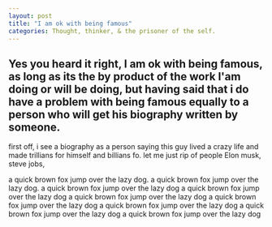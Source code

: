 ```yaml
---
layout: post
title: "I am ok with being famous"
categories: Thought, thinker, & the prisoner of the self.
---
```


Yes you heard it right, I am ok with being famous, as long as its the by product of the work I'am doing or will be doing, but having said that i do have a problem with being famous equally to a person who will get his biography written by someone.
---
first off, i see a biography as a person saying this guy lived a crazy life and made trillians for himself and billians fo. let me just rip of people
Elon musk, steve jobs, 

a quick brown fox jump over the lazy dog.
a quick brown fox jump over the lazy dog.
a quick brown fox jump over the lazy dog 
a quick brown fox jump over the lazy dog 
a quick brown fox jump over the lazy dog
a quick brown fox jump over the lazy dog
a quick brown fox jump over the lazy dog 
a quick brown fox jump over the lazy dog 
a quick brown fox jump over the lazy dog 








